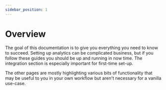 ```yaml
---
sidebar_position: 1
---
```


# Overview
The goal of this documentation is to give you everything you need to know to succeed. Setting up analytics can be complicated business, but if you follow these guides you should be up and running in now time. The integration section is especially important for first-time set-up. 

The other pages are mostly highlighting various bits of functionality that may be useful to you in your own workflow but aren't necessary for a vanilla use-case.
